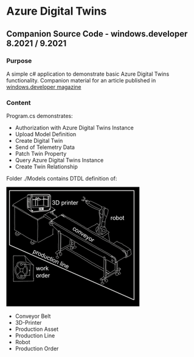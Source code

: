 # Azure Digital Twins 
## Companion Source Code - windows.developer 8.2021 / 9.2021

### Purpose
A simple c# application to demonstrate basic Azure Digital Twins functionality. Companion material for an article published in [windows.developer magazine](https://entwickler.de/magazine-ebooks/windows-developer/windows-developer-82021)


### Content
Program.cs demonstrates: 
- Authorization with Azure Digital Twins Instance
- Upload Model Definition
- Create Digital Twin
- Send of Telemetry Data
- Patch Twin Property
- Query Azure Digital Twins Instance
- Create Twin Relationship

Folder ./Models contains DTDL definition of: 

![EcoSystem](img/EcoSystem.png)
- Conveyor Belt
- 3D-Printer
- Production Asset
- Production Line
- Robot 
- Production Order



